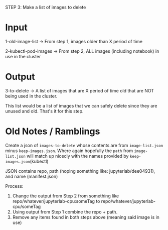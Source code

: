 STEP 3: Make a list of images to delete

# Input 

1-old-image-list -> From step 1, images older than X period of time

2-kubectl-pod-images -> From step 2, ALL images (including notebook) in use in the cluster

# Output

3-to-delete -> A list of images that are X period of time old that are NOT being used in the cluster.

This list would be a list of images that we can safely delete since they are unused and old. That's it for this step.


# Old Notes / Ramblings

Create a json of `images-to-delete` whose contents are from `image-list.json` minus `keep-images.json`.
Where again hopefully the `path` from `image-list.json` will match up nicecly with the names provided by `keep-images.json`(kubectl)

JSON contains repo, path (hoping something like: jupyterlab/dee04931), and name (manifest.json)

Process: 
1) Change the output from Step 2 from something like repo/whatever/jupyterlab-cpu:someTag to repo/whatever/jupyterlab-cpu/someTag
2) Using output from Step 1 combine the repo + path. 
3) Remove any items found in both steps above (meaning said image is in use)